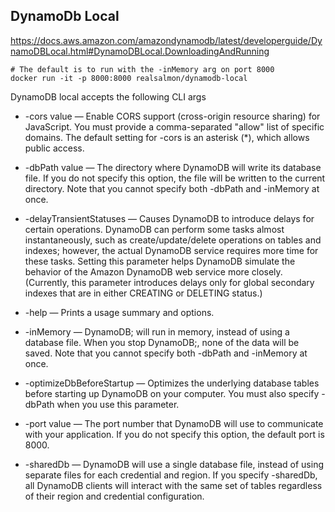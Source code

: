 ## DynamoDb Local

https://docs.aws.amazon.com/amazondynamodb/latest/developerguide/DynamoDBLocal.html#DynamoDBLocal.DownloadingAndRunning

```
# The default is to run with the -inMemory arg on port 8000
docker run -it -p 8000:8000 realsalmon/dynamodb-local
```

DynamoDB local accepts the following CLI args

- -cors value — Enable CORS support (cross-origin resource sharing) for 
  JavaScript. You must provide a comma-separated "allow" list of 
  specific domains. The default setting for -cors is an asterisk (*), 
  which allows public access.

- -dbPath value — The directory where DynamoDB will write its database 
  file. If you do not specify this option, the file will be written to 
  the current directory. Note that you cannot specify both -dbPath and 
  -inMemory at once.

- -delayTransientStatuses — Causes DynamoDB to introduce delays for 
  certain operations. DynamoDB can perform some tasks almost 
  instantaneously, such as create/update/delete operations on tables 
  and indexes; however, the actual DynamoDB service requires more time 
  for these tasks. Setting this parameter helps DynamoDB simulate the 
  behavior of the Amazon DynamoDB web service more closely. (Currently, 
  this parameter introduces delays only for global secondary indexes 
  that are in either CREATING or DELETING status.)

- -help — Prints a usage summary and options.

- -inMemory — DynamoDB; will run in memory, instead of using a database 
  file. When you stop DynamoDB;, none of the data will be saved. Note 
  that you cannot specify both -dbPath and -inMemory at once.

- -optimizeDbBeforeStartup — Optimizes the underlying database tables 
  before starting up DynamoDB on your computer. You must also specify 
  -dbPath when you use this parameter.

- -port value — The port number that DynamoDB will use to communicate 
  with your application. If you do not specify this option, the default 
  port is 8000.
  
- -sharedDb — DynamoDB will use a single database file, instead of 
  using separate files for each credential and region. If you specify 
  -sharedDb, all DynamoDB clients will interact with the same set of 
  tables regardless of their region and credential configuration.